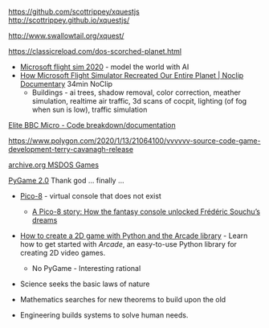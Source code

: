 https://github.com/scottrippey/xquestjs
http://scottrippey.github.io/xquestjs/

http://www.swallowtail.org/xquest/


https://classicreload.com/dos-scorched-planet.html


* [Microsoft flight sim 2020](https://www.bbc.co.uk/news/av/technology-53811956) - model the world with AI
* [How Microsoft Flight Simulator Recreated Our Entire Planet | Noclip Documentary](https://www.youtube.com/watch?v=0w7q1ZFfsxs) 34min NoClip
    * Buildings - ai trees, shadow removal, color correction, meather simulation, realtime air traffic, 3d scans of cocpit, lighting (of fog when sun is low), traffic simulation


[Elite BBC Micro - Code breakdown/documentation](https://www.bbcelite.com/)

https://www.polygon.com/2020/1/13/21064100/vvvvvv-source-code-game-development-terry-cavanagh-release

[archive.org MSDOS Games](https://archive.org/details/softwarelibrary_msdos_games?tab=collection)

[PyGame 2.0](https://github.com/pygame/pygame/releases/tag/2.0.0) Thank god ... finally ... 

* [Pico-8](https://www.lexaloffle.com/pico-8.php) - virtual console that does not exist
    * [A Pico-8 story: How the fantasy console unlocked Frédéric Souchu’s dreams](https://nanark.medium.com/a-pico-8-story-how-the-fantasy-console-unlocked-fr%C3%A9d%C3%A9ric-souchus-dreams-56bce77bcdc5)


* [How to create a 2D game with Python and the Arcade library](https://opensource.com/article/18/4/easy-2d-game-creation-python-and-arcade) - Learn how to get started with _Arcade_, an easy-to-use Python library for creating 2D video games.
    * No PyGame - Interesting rational



* Science seeks the basic laws of nature
* Mathematics searches for new theorems to build upon the old
* Engineering builds systems to solve human needs.